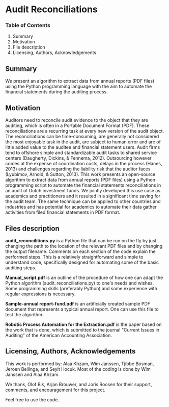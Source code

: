 # Audit Reconciliations

### Table of Contents
1. Summary
2. Motivation
3. File description
4. Licensing, Authors, Acknowledgements

## Summary <a name="summary"></a>
We present an algorithm to extract data from annual reports (PDF files) using the Python programming language with the aim to automate the financial statements during the auditing process.

## Motivation <a name="motivation"></a>
Auditors need to reconcile audit evidence to the object that they are auditing, which is often in a Portable Document Format (PDF). These reconciliations are a recurring task at every new version of the audit object. The reconciliations can be time-consuming, are generally not considered the most enjoyable task in the audit, are subject to human error and are of little added value to the auditee and financial statement users. Audit firms tend to offshore simple and standardizable audit tasks to shared service centers (Daugherty, Dickins, & Fennema, 2012). Outsourcing however comes at the expense of coordination costs, delays in the process (Hanes, 2013) and challenges regarding the liability risk that the auditor faces (Lyubimov, Arnold, & Sutton, 2013). This work presents an open-source algorithm to extract data from annual reports (PDF files) using a Python programming script to automate the financial statements reconciliations in an audit of Dutch investment funds. We jointly developed this use case as academics and practitioners and it resulted in a significant time saving for the audit team. The same technique can be applied to other countries and industries and has potential for academics to automate their data gather activities from filed financial statements in PDF format.

## Files description <a name="description"></a>
**audit_reconcilitions.py** is a Python file that can be run on the fly by just changing the path to the location of the relevant PDF files and by changing the output filename. Comments on each section of the code explain the performed steps. This is a relatively straightforward and simple to understand code, specifically designed for automating some of the basic auditing steps.

**Manual_script.pdf** is an outline of the procedure of how one can adapt the Python algorithm (audit_reconciliations.py) to one's needs and wishes. Some programming skills (preferably Python) and some experience with regular expressions is necessary.

**Sample-annual report-fund.pdf** is an artificially created sample PDF document that represents a typical annual report. One can use this file to test the algorithm.

**Robotic Process Automation for the Extraction.pdf** is the paper based on the work that is done, which is submitted to the journal "Current Issues in Auditing" of the American Accounting Association.

## Licensing, Authors, Acknowledgements <a name="licensing"></a>
This work is performed by: Alaa Khzam, Wim Janssen, Tjibbe Bosman, Jeroen Bellinga, and Seyit Hocuk. Most of the coding is done by Wim Janssen and Alaa Khzam.

We thank, Olof Bik, Arjan Brouwer, and Joris Roosen for their support, comments, and encouragement for this project.

Feel free to use the code.
